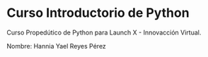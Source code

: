 # Curso Introductorio de Python
Curso Propedútico de Python para Launch X - Innovacción Virtual.

Nombre: Hannia Yael Reyes Pérez
